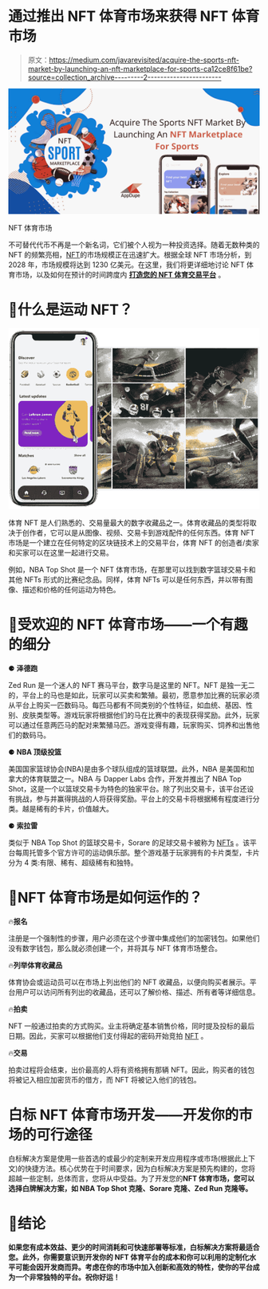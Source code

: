# 通过推出 NFT 体育市场来获得 NFT 体育市场

> 原文：<https://medium.com/javarevisited/acquire-the-sports-nft-market-by-launching-an-nft-marketplace-for-sports-ca12ce8f61be?source=collection_archive---------2----------------------->

![](img/60e17e878a88d231009ef3a19392c749.png)

NFT 体育市场

不可替代代币不再是一个新名词，它们被个人视为一种投资选择。随着无数种类的 NFT 的频繁亮相，[NFT](https://javarevisited.blogspot.com/2021/12/top-5-courses-to-learn-about-nfts-non.html)的市场规模正在迅速扩大。根据全球 NFT 市场分析，到 2028 年，市场规模将达到 1230 亿美元。在这里，我们将更详细地讨论 NFT 体育市场，以及如何在预计的时间跨度内 [**打造您的 NFT 体育交易平台**](https://www.appdupe.com/nft-sports-marketplace-development) 。

# 📌什么是运动 NFT？

[![](img/c7feb6062c56b0bd0d9f14e005c8852c.png)](https://javarevisited.blogspot.com/2021/12/top-5-courses-to-learn-about-nfts-non.html)

体育 NFT 是人们熟悉的、交易量最大的数字收藏品之一。体育收藏品的类型将取决于创作者，它可以是从图像、视频、交易卡到游戏配件的任何东西。体育 NFT 市场是一个建立在任何特定的区块链技术上的交易平台，体育 NFT 的创造者/卖家和买家可以在这里一起进行交易。

例如，NBA Top Shot 是一个 NFT 体育市场，在那里可以找到数字篮球交易卡和其他 NFTs 形式的比赛纪念品。同样，体育 NFTs 可以是任何东西，并以带有图像、描述和价格的任何运动为特色。

# 📌受欢迎的 NFT 体育市场——一个有趣的细分

⚈ **泽德跑**

Zed Run 是一个迷人的 NFT 赛马平台，数字马是这里的 NFT。NFT 是独一无二的，平台上的马也是如此，玩家可以买卖和繁殖。最初，愿意参加比赛的玩家必须从平台上购买一匹数码马。每匹马都有不同类别的个性特征，如血统、基因、性别、皮肤类型等。游戏玩家将根据他们的马在比赛中的表现获得奖励。此外，玩家可以通过任意两匹马的配对来繁殖马匹。游戏变得有趣，玩家购买、饲养和出售他们的数码马。

⚈ **NBA 顶级投篮**

美国国家篮球协会(NBA)是由多个球队组成的篮球联盟。此外，NBA 是美国和加拿大的体育联盟之一。NBA 与 Dapper Labs 合作，开发并推出了 NBA Top Shot，这是一个以篮球交易卡为特色的独家平台。除了列出交易卡，该平台还设有挑战，参与并赢得挑战的人将获得奖励。平台上的交易卡将根据稀有程度进行分类。越是稀有的卡片，价值越大。

⚈ **索拉雷**

类似于 NBA Top Shot 的篮球交易卡，Sorare 的足球交易卡被称为 [NFTs](https://savingsfunda.blogspot.com/2022/05/top-10-online-courses-to-learn-nfts-non-fun.html) 。该平台每周托管多个官方许可的运动俱乐部。整个游戏基于玩家拥有的卡片类型，卡片分为 4 类:有限、稀有、超级稀有和独特。

# 📌NFT 体育市场是如何运作的？

🔥**报名**

注册是一个强制性的步骤，用户必须在这个步骤中集成他们的加密钱包。如果他们没有数字钱包，那么就必须创建一个，并将其与 NFT 体育市场整合。

🔥**列举体育收藏品**

体育协会或运动员可以在市场上列出他们的 NFT 收藏品，以便向购买者展示。平台用户可以访问所有列出的收藏品，还可以了解价格、描述、所有者等详细信息。

🔥**拍卖**

NFT 一般通过拍卖的方式购买。业主将确定基本销售价格，同时提及投标的最后日期。因此，买家可以根据他们支付得起的密码开始竞拍 [NFT](https://www.courserevisited.com/2022/02/10-best-courses-to-learn-nft-in-2022.html) 。

🔥**交易**

拍卖过程将会结束，出价最高的人将有资格拥有那辆 NFT。因此，购买者的钱包将被记入相应加密货币的借方，而 NFT 将被记入他们的钱包。

# 白标 NFT 体育市场开发——开发你的市场的可行途径

白标解决方案是使用一些首选的或最少的定制来开发应用程序或市场(根据此上下文)的快捷方法。核心优势在于时间要求，因为白标解决方案是预先构建的，您将超越一些定制，总体而言，您将从中受益。为了开发您的[](https://www.appdupe.com/nft-sports-marketplace-development)**NFT 体育市场，您可以选择白牌解决方案，如 NBA Top Shot 克隆、Sorare 克隆、Zed Run 克隆等。**

# **📌结论**

**如果您有成本效益、更少的时间消耗和可快速部署等标准，白标解决方案将最适合您。此外，你需要意识到开发你的 NFT 体育平台的成本和你可以利用的定制化水平可能会因开发商而异。考虑在你的市场中加入创新和高效的特性，使你的平台成为一个非常独特的平台。祝你好运！**